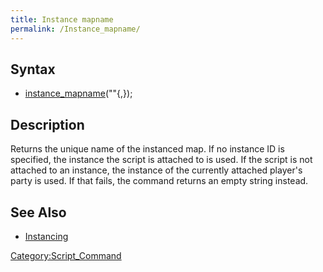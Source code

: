 ```yaml
---
title: Instance mapname
permalink: /Instance_mapname/
---
```


Syntax
------

-   [instance_mapname](/instance_mapname "wikilink")("<map name>"{,<instance id>});

Description
-----------

Returns the unique name of the instanced map. If no instance ID is specified, the instance the script is attached to is used. If the script is not attached to an instance, the instance of the currently attached player's party is used. If that fails, the command returns an empty string instead.

See Also
--------

-   [Instancing](/Instancing "wikilink")

[Category:Script_Command](/Category:Script_Command "wikilink")